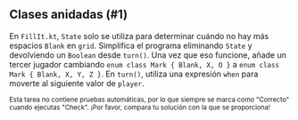 ## Clases anidadas (#1)

En `FillIt.kt`, `State` solo se utiliza para determinar cuándo no hay más espacios `Blank` en `grid`. Simplifica el programa eliminando `State` y devolviendo un `Boolean` desde `turn()`. Una vez que eso funcione, añade un tercer jugador cambiando `enum class Mark { Blank, X, O }` a `enum class Mark { Blank, X, Y, Z }`. En `turn()`, utiliza una expresión `when` para moverte al siguiente valor de `player`.

<sub> Esta tarea no contiene pruebas automáticas, por lo que siempre se marca como "Correcto" cuando ejecutas "Check". ¡Por favor, compara tu solución con la que se proporciona! </sub>